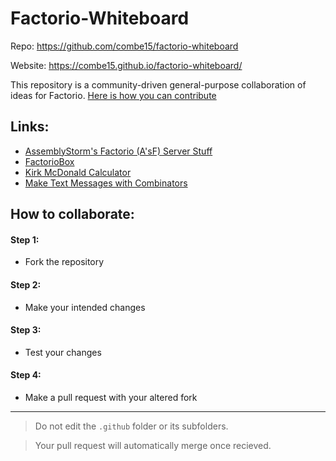 # Factorio-Whiteboard

Repo: <a href="https://github.com/combe15/factorio-whiteboard">https://github.com/combe15/factorio-whiteboard</a>

Website: <a href="https://combe15.github.io/factorio-whiteboard/">https://combe15.github.io/factorio-whiteboard/</a>

This repository is a community-driven general-purpose collaboration of ideas for Factorio. [Here is how you can contribute](#how-to-collaborate)

## Links:
 * <a href="assemblystorm.html">AssemblyStorm's Factorio (A'sF) Server Stuff</a>
 * <a href="https://factoriobox.1au.us">FactorioBox</a>
 * <a href="https://kirkmcdonald.github.io/calc.html">Kirk McDonald Calculator</a> 
 * <a href="https://combe15.github.io/factorio-text-to-constant-combinator/">Make Text Messages with Combinators</a>

## How to collaborate:

#### Step 1:
* Fork the repository

#### Step 2:
* Make your intended changes

#### Step 3:
* Test your changes

#### Step 4:
* Make a pull request with your altered fork

---

> Do not edit the `.github` folder or its subfolders.

> Your pull request will automatically merge once recieved.
